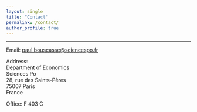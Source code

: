```yaml
---
layout: single
title: "Contact"
permalink: /contact/
author_profile: true
---
```

<hr />

Email: [paul.bouscasse@sciencespo.fr](mailto:paul.bouscasse@sciencespo.fr)

Address:  
Department of Economics  
Sciences Po  
28, rue des Saints-Pères  
75007 Paris  
France  

Office: F 403 C  
